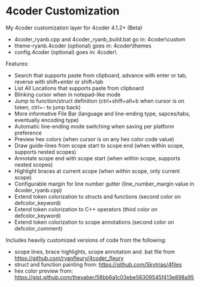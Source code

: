 # 4coder Customization
My 4coder customization layer for 4coder 4.1.2+ (Beta)

* 4coder_ryanb.cpp and 4coder_ryanb_build.bat go in: 4coder\custom
* theme-ryanb.4coder (optional) goes in: 4coder\themes
* config.4coder (optional) goes in: 4coder\

Features:
* Search that supports paste from clipboard, advance with enter or tab, reverse with shift+enter or shift+tab
* List All Locations that supports paste from clipboard
* Blinking cursor when in notepad-like mode
* Jump to function/struct definition (ctrl+shift+alt+b when cursor is on token, ctrl+- to jump back)
* More informative File Bar (language and line-ending type, sapces/tabs, eventually encoding type)
* Automatic line-ending mode switching when saving per platform preference
* Preview hex colors (when cursor is on any hex color code value)
* Draw guide-lines from scope start to scope end (when within scope, supports nested scopes)
* Annotate scope end with scope start (when within scope, supports nested scopes)
* Highlight braces at current scope (when within scope, only current scope)
* Configurable margin for line number gutter (line_number_margin value in 4coder_ryanb.cpp)
* Extend token colorization to structs and functions (second color on defcolor_keyword)
* Extend token colorization to C++ operators (third color on defcolor_keyword)
* Extend token colorization to scope annotations (second color on defcolor_comment)

Includes heavily customized versions of code from the following:
* scope lines, brace highlights, scope annotation and .bat file from https://github.com/ryanfleury/4coder_fleury
* struct and function painting from: https://github.com/Skytrias/4files
* hex color preview from: https://gist.github.com/thevaber/58bb6a1c03ebe56309545f413e898a95
